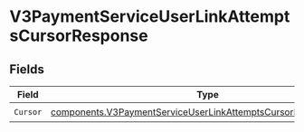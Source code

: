 # V3PaymentServiceUserLinkAttemptsCursorResponse


## Fields

| Field                                                                                                                                              | Type                                                                                                                                               | Required                                                                                                                                           | Description                                                                                                                                        |
| -------------------------------------------------------------------------------------------------------------------------------------------------- | -------------------------------------------------------------------------------------------------------------------------------------------------- | -------------------------------------------------------------------------------------------------------------------------------------------------- | -------------------------------------------------------------------------------------------------------------------------------------------------- |
| `Cursor`                                                                                                                                           | [components.V3PaymentServiceUserLinkAttemptsCursorResponseCursor](../../models/components/v3paymentserviceuserlinkattemptscursorresponsecursor.md) | :heavy_check_mark:                                                                                                                                 | N/A                                                                                                                                                |